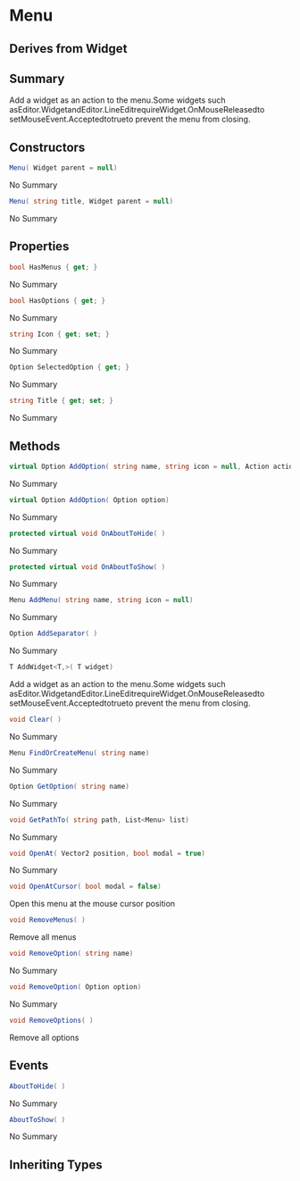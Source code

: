 # Menu

## Derives from Widget

## Summary

Add a widget as an action to the menu.Some widgets such asEditor.WidgetandEditor.LineEditrequireWidget.OnMouseReleasedto setMouseEvent.Acceptedtotrueto prevent the menu from closing.
## Constructors

```c#
Menu( Widget parent = null) 
```
No Summary
```c#
Menu( string title, Widget parent = null) 
```
No Summary
## Properties

```c#
bool HasMenus { get; } 
```
No Summary
```c#
bool HasOptions { get; } 
```
No Summary
```c#
string Icon { get; set; } 
```
No Summary
```c#
Option SelectedOption { get; } 
```
No Summary
```c#
string Title { get; set; } 
```
No Summary
## Methods

```c#
virtual Option AddOption( string name, string icon = null, Action action = null, string shortcut = null) 
```
No Summary
```c#
virtual Option AddOption( Option option) 
```
No Summary
```c#
protected virtual void OnAboutToHide( ) 
```
No Summary
```c#
protected virtual void OnAboutToShow( ) 
```
No Summary
```c#
Menu AddMenu( string name, string icon = null) 
```
No Summary
```c#
Option AddSeparator( ) 
```
No Summary
```c#
T AddWidget<T,>( T widget) 
```
Add a widget as an action to the menu.Some widgets such asEditor.WidgetandEditor.LineEditrequireWidget.OnMouseReleasedto setMouseEvent.Acceptedtotrueto prevent the menu from closing.
```c#
void Clear( ) 
```
No Summary
```c#
Menu FindOrCreateMenu( string name) 
```
No Summary
```c#
Option GetOption( string name) 
```
No Summary
```c#
void GetPathTo( string path, List<Menu> list) 
```
No Summary
```c#
void OpenAt( Vector2 position, bool modal = true) 
```
No Summary
```c#
void OpenAtCursor( bool modal = false) 
```
Open this menu at the mouse cursor position
```c#
void RemoveMenus( ) 
```
Remove all menus
```c#
void RemoveOption( string name) 
```
No Summary
```c#
void RemoveOption( Option option) 
```
No Summary
```c#
void RemoveOptions( ) 
```
Remove all options
## Events

```c#
AboutToHide( ) 
```
No Summary
```c#
AboutToShow( ) 
```
No Summary
## Inheriting Types

